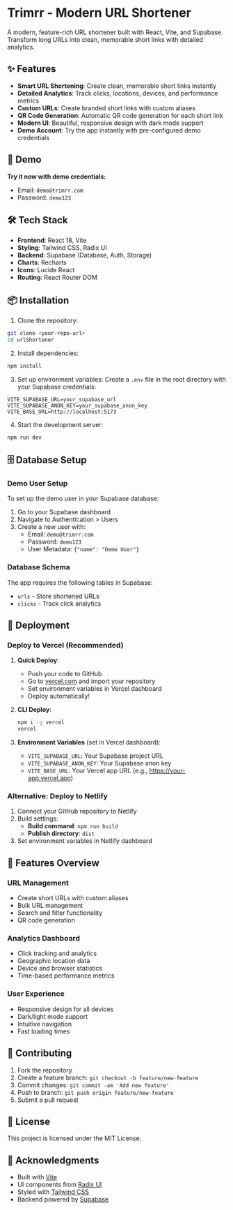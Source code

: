 # Trimrr - Modern URL Shortener

A modern, feature-rich URL shortener built with React, Vite, and Supabase. Transform long URLs into clean, memorable short links with detailed analytics.

## ✨ Features

-   **Smart URL Shortening**: Create clean, memorable short links instantly
-   **Detailed Analytics**: Track clicks, locations, devices, and performance metrics
-   **Custom URLs**: Create branded short links with custom aliases
-   **QR Code Generation**: Automatic QR code generation for each short link
-   **Modern UI**: Beautiful, responsive design with dark mode support
-   **Demo Account**: Try the app instantly with pre-configured demo credentials

## 🚀 Demo

**Try it now with demo credentials:**

-   Email: `demo@trimrr.com`
-   Password: `demo123`

## 🛠️ Tech Stack

-   **Frontend**: React 18, Vite
-   **Styling**: Tailwind CSS, Radix UI
-   **Backend**: Supabase (Database, Auth, Storage)
-   **Charts**: Recharts
-   **Icons**: Lucide React
-   **Routing**: React Router DOM

## 📦 Installation

1. Clone the repository:

```bash
git clone <your-repo-url>
cd urlShortener
```

2. Install dependencies:

```bash
npm install
```

3. Set up environment variables:
   Create a `.env` file in the root directory with your Supabase credentials:

```env
VITE_SUPABASE_URL=your_supabase_url
VITE_SUPABASE_ANON_KEY=your_supabase_anon_key
VITE_BASE_URL=http://localhost:5173
```

4. Start the development server:

```bash
npm run dev
```

## 🗄️ Database Setup

### Demo User Setup

To set up the demo user in your Supabase database:

1. Go to your Supabase dashboard
2. Navigate to Authentication > Users
3. Create a new user with:
    - Email: `demo@trimrr.com`
    - Password: `demo123`
    - User Metadata: `{"name": "Demo User"}`

### Database Schema

The app requires the following tables in Supabase:

-   `urls` - Store shortened URLs
-   `clicks` - Track click analytics

## 🚀 Deployment

### Deploy to Vercel (Recommended)

1. **Quick Deploy**:

    - Push your code to GitHub
    - Go to [vercel.com](https://vercel.com) and import your repository
    - Set environment variables in Vercel dashboard
    - Deploy automatically!

2. **CLI Deploy**:

    ```bash
    npm i -g vercel
    vercel
    ```

3. **Environment Variables** (set in Vercel dashboard):
    - `VITE_SUPABASE_URL`: Your Supabase project URL
    - `VITE_SUPABASE_ANON_KEY`: Your Supabase anon key
    - `VITE_BASE_URL`: Your Vercel app URL (e.g., https://your-app.vercel.app)

### Alternative: Deploy to Netlify

1. Connect your GitHub repository to Netlify
2. Build settings:
    - **Build command**: `npm run build`
    - **Publish directory**: `dist`
3. Set environment variables in Netlify dashboard

## 📱 Features Overview

### URL Management

-   Create short URLs with custom aliases
-   Bulk URL management
-   Search and filter functionality
-   QR code generation

### Analytics Dashboard

-   Click tracking and analytics
-   Geographic location data
-   Device and browser statistics
-   Time-based performance metrics

### User Experience

-   Responsive design for all devices
-   Dark/light mode support
-   Intuitive navigation
-   Fast loading times

## 🤝 Contributing

1. Fork the repository
2. Create a feature branch: `git checkout -b feature/new-feature`
3. Commit changes: `git commit -am 'Add new feature'`
4. Push to branch: `git push origin feature/new-feature`
5. Submit a pull request

## 📄 License

This project is licensed under the MIT License.

## 🙏 Acknowledgments

-   Built with [Vite](https://vitejs.dev/)
-   UI components from [Radix UI](https://www.radix-ui.com/)
-   Styled with [Tailwind CSS](https://tailwindcss.com/)
-   Backend powered by [Supabase](https://supabase.com/)
